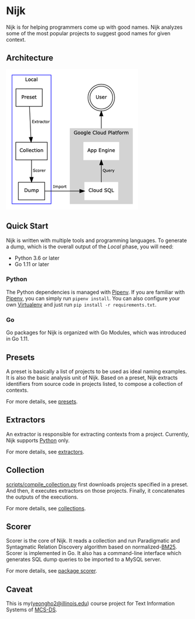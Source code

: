# Nijk
Nijk is for helping programmers come up with good names.
Nijk analyzes some of the most popular projects to suggest good names for given context.

## Architecture
![Architecture](static/architecture.png)


## Quick Start
Nijk is written with multiple tools and programming languages.
To generate a dump, which is the overall output of the *Local* phase, you will need:
- Python 3.6 or later
- Go 1.11 or later

### Python
The Python dependencies is managed with [Pipenv].
If you are familiar with [Pipenv], you can simply run `pipenv install`.
You can also configure your own [Virtualenv] and just run `pip install -r requirements.txt`.


### Go
Go packages for Nijk is organized with Go Modules, which was introduced in Go 1.11.

## Presets
A preset is basically a list of projects to be used as ideal naming examples.
It is also the basic analysis unit of Nijk.
Based on a preset, Nijk extracts identifiers from source code in projects listed, to compose a collection of contexts.

For more details, see [presets](presets).

## Extractors
An extractor is responsible for extracting contexts from a project.
Currently, Nijk supports [Python](extractors/py/run) only.


For more details, see [extractors](extractors).

## Collection
[scripts/compile_collection.py](scripts/compile_collection.py) first downloads projects specified in a preset.
And then, it executes extractors on those projects. Finally, it concatenates the outputs of the executions. 

For more details, see [collections](collections).

## Scorer
Scorer is the core of Nijk. It reads a collection and run Paradigmatic and Syntagmatic Relation Discovery algorithm based on normalized-[BM25](https://en.wikipedia.org/wiki/Okapi_BM25).
Scorer is implemented in Go. It also has a command-line interface which generates SQL dump queries to be imported to a MySQL server.

For more details, see [package scorer](https://godoc.org/github.com/yeonghoey/nijk/scorer).

## Caveat

This is my(yeongho2@illinois.edu) course project for
Text Information Systems of [MCS-DS](https://cs.illinois.edu/academics/graduate/professional-mcs-program/online-master-computer-science-data-science).


[Pipenv]: https://pipenv.readthedocs.io/en/latest/.
[Virtualenv]: https://virtualenv.pypa.io/en/latest/
